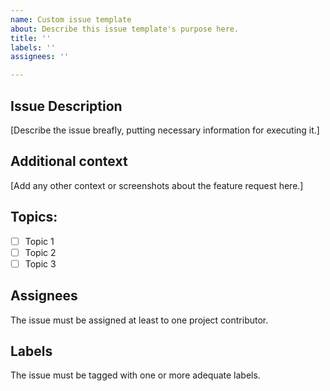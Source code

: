 ```yaml
---
name: Custom issue template
about: Describe this issue template's purpose here.
title: ''
labels: ''
assignees: ''

---
```


## Issue Description
[Describe the issue breafly, putting necessary information for executing it.]

## Additional context
[Add any other context or screenshots about the feature request here.]

## Topics:
- [ ] Topic 1
- [ ] Topic 2
- [ ] Topic 3

## Assignees
The issue must be assigned at least to one project contributor.

## Labels
The issue must be tagged with one or more adequate labels.

